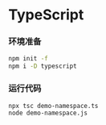 # TypeScript

### 环境准备

```bash
npm init -f
npm i -D typescript
```

### 运行代码

```bash
npx tsc demo-namespace.ts
node demo-namespace.js
```

